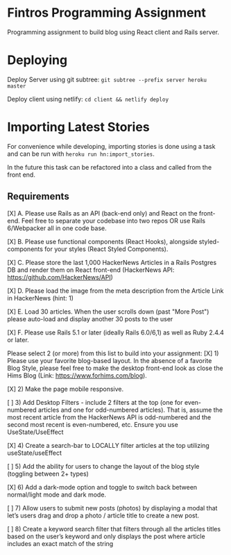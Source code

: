 # Fintros Programming Assignment

Programming assignment to build blog using React client and Rails server.

# Deploying

Deploy Server using git subtree: `git subtree --prefix server heroku master`

Deploy client using netlify: `cd client && netlify deploy`

# Importing Latest Stories

For convenience while developing, importing stories is done using a task and can be run with `heroku run hn:import_stories`.

In the future this task can be refactored into a class and called from the front end.

## Requirements

[X] A. Please use Rails as an API (back-end only) and React on the front-end. Feel free to separate your codebase into two repos OR use Rails 6/Webpacker all in one code base. 

[X] B. Please use functional components (React Hooks), alongside styled-components for your styles (React Styled Components).

[X] C. Please store the last 1,000 HackerNews Articles in a Rails Postgres DB and render them on React front-end (HackerNews API: https://github.com/HackerNews/API)

[X] D. Please load the image from the meta description from the Article Link in HackerNews  (hint: 1)

[X] E. Load 30 articles. When the user scrolls down (past "More Post") please auto-load and display another 30 posts to the user

[X] F. Please use Rails 5.1 or later (ideally Rails 6.0/6,1) as well as Ruby 2.4.4 or later.

Please select 2 (or more) from this list to build into your assignment:
[X] 1) Please use your favorite blog-based layout. In the absence of a favorite Blog Style, please feel free to make the desktop front-end look as close the Hims Blog (Link: https://www.forhims.com/blog).

[X] 2) Make the page mobile responsive. 

[ ] 3) Add Desktop Filters - include 2 filters at the top (one for even-numbered articles and one for odd-numbered articles). That is, assume the most recent article from the HackerNews API is odd-numbered and the second most recent is even-numbered, etc. Ensure you use UseState/UseEffect

[X] 4) Create a search-bar to LOCALLY filter articles at the top utilizing useState/useEffect

[ ] 5) Add the ability for users to change the layout of the blog style (toggling between 2+ types)

[X] 6) Add a dark-mode option and toggle to switch back between normal/light mode and dark mode.

[ ] 7) Allow users to submit new posts (photos) by displaying a modal that let’s users drag and drop a photo / article title to create a new post.

[ ] 8) Create a keyword search filter that filters through all the articles titles based on the user’s keyword and only displays the post where article includes an exact match of the string

